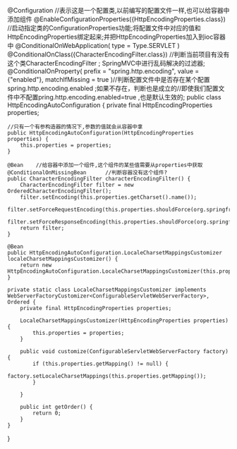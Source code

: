 @Configuration //表示这是一个配置类,以前编写的配置文件一样,也可以给容器中添加组件
@EnableConfigurationProperties({HttpEncodingProperties.class}) //启动指定类的ConfigurationProperties功能;将配置文件中对应的值和HttpEncodingProperties绑定起来;并把HttpEncodingProperties加入到ioc容器中
@ConditionalOnWebApplication(
    type = Type.SERVLET
)
@ConditionalOnClass({CharacterEncodingFilter.class}) //判断当前项目有没有这个类CharacterEncodingFilter ; SpringMVC中进行乱码解决的过滤器;
@ConditionalOnProperty(
    prefix = "spring.http.encoding",
    value = {"enabled"},
    matchIfMissing = true
)//判断配置文件中是否存在某个配置spring.http.encoding.enabled ;如果不存在，判断也是成立的//即使我们配置文件中不配置pring.http.encoding.enabled=true ,也是默认生效的;
public class HttpEncodingAutoConfiguration {
    private final HttpEncodingProperties properties;
    
    //只有一个有参构造器的情况下,参数的值就会从容器中拿
    public HttpEncodingAutoConfiguration(HttpEncodingProperties properties) {
        this.properties = properties;
    }
 
    @Bean    //给容器中添加一个组件,这个组件的某些值需要从properties中获取
    @ConditionalOnMissingBean      //判断容器没有这个组件?
    public CharacterEncodingFilter characterEncodingFilter() {
        CharacterEncodingFilter filter = new OrderedCharacterEncodingFilter();
        filter.setEncoding(this.properties.getCharset().name());
        filter.setForceRequestEncoding(this.properties.shouldForce(org.springframework.boot.autoconfigure.http.HttpEncodingProperties.Type.REQUEST));
        filter.setForceResponseEncoding(this.properties.shouldForce(org.springframework.boot.autoconfigure.http.HttpEncodingProperties.Type.RESPONSE));
        return filter;
    }
 
    @Bean
    public HttpEncodingAutoConfiguration.LocaleCharsetMappingsCustomizer localeCharsetMappingsCustomizer() {
        return new HttpEncodingAutoConfiguration.LocaleCharsetMappingsCustomizer(this.properties);
    }
 
    private static class LocaleCharsetMappingsCustomizer implements WebServerFactoryCustomizer<ConfigurableServletWebServerFactory>, Ordered {
        private final HttpEncodingProperties properties;
 
        LocaleCharsetMappingsCustomizer(HttpEncodingProperties properties) {
            this.properties = properties;
        }
 
        public void customize(ConfigurableServletWebServerFactory factory) {
            if (this.properties.getMapping() != null) {
                factory.setLocaleCharsetMappings(this.properties.getMapping());
            }
 
        }
 
        public int getOrder() {
            return 0;
        }
    }
}

